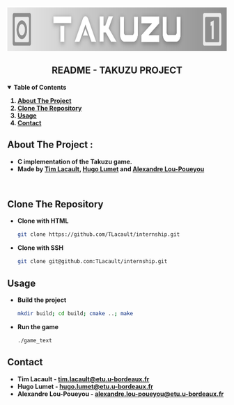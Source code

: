 <!-- PROJECT LOGO -->
<br />
<p align="center">
    <a href="https://gitlab.emi.u-bordeaux.fr/pt2/teams/tm01/takuzu-01c">
        <img src="img/banner.png" width="1800" height="100">
    </a>
    <h2 align="center">README  -  TAKUZU PROJECT</h2>
</p>


<!-- TABLE OF CONTENTS -->
<details open="open">
    <summary><strong>Table of Contents</strong></summary>
        <strong>
        <ol>
            <li><a href="#about-the-project">About The Project</a></li>
            <li><a href="#clone-the-repository">Clone The Repository</a></li>
            <li><a href="#usage">Usage</a></li>
            <li><a href="#contact">Contact</a></li>
        </ol>
    </strong>
</details>


<!-- ABOUT THE PROJECT -->
## About The Project :
* <strong>C implementation of the Takuzu game.</strong>
* <strong>Made by [Tim Lacault](https://github.com/TLacault), [Hugo Lumet](https://github.com/Alhmass) and [Alexandre Lou-Poueyou](https://github.com/AlexLoup33)</strong>

<br />


<!-- Clone The Repository -->
## Clone The Repository

* <strong>Clone with HTML</strong>
   ```sh
   git clone https://github.com/TLacault/internship.git
   ```

* <strong>Clone with SSH</strong>
   ```sh
   git clone git@github.com:TLacault/internship.git
   ```


<!-- USAGE EXAMPLES -->
## Usage

* <strong>Build the project</strong>
    ```sh
    mkdir build; cd build; cmake ..; make
    ```

* <strong>Run the game</strong>
    ```sh
    ./game_text
    ```

<!-- CONTACT -->
## Contact

* <strong>Tim Lacault - tim.lacault@etu.u-bordeaux.fr</strong>
* <strong>Hugo Lumet - hugo.lumet@etu.u-bordeaux.fr</strong>
* <strong>Alexandre Lou-Poueyou - alexandre.lou-poueyou@etu.u-bordeaux.fr</strong>
